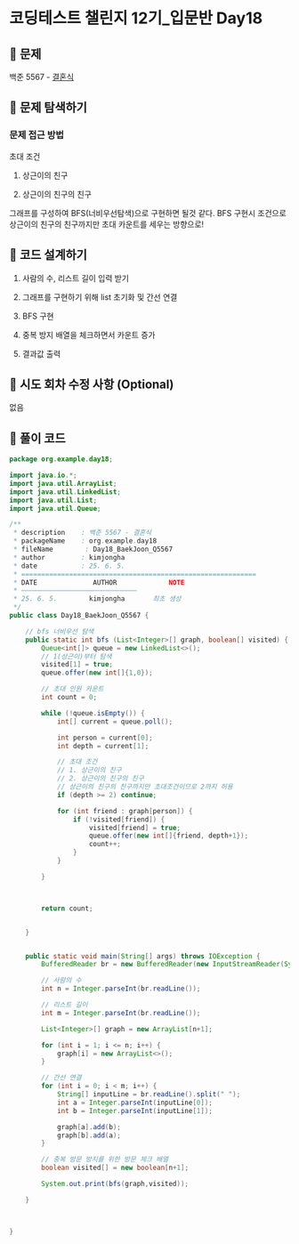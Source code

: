 # 코딩테스트 챌린지 12기_입문반 Day18

## 📌 문제
백준 5567 - [결혼식](https://www.acmicpc.net/problem/2204)

## 📌 문제 탐색하기
### 문제 접근 방법
초대 조건

1. 상근이의 친구

2. 상근이의 친구의 친구

그래프를 구성하여 BFS(너비우선탐색)으로 구현하면 될것 같다. BFS 구현시 조건으로 상근이의 친구의 친구까지만 초대 카운트를 세우는 방향으로!



## 📌 코드 설계하기
1. 사람의 수, 리스트 길이 입력 받기

2. 그래프를 구현하기 위해 list 초기화 및 간선 연결

3. BFS 구현

4. 중복 방지 배열을 체크하면서 카운트 증가

5. 결과값 출력



## 📌 시도 회차 수정 사항 (Optional)
없음

## 📌 풀이 코드
```java
package org.example.day18;

import java.io.*;
import java.util.ArrayList;
import java.util.LinkedList;
import java.util.List;
import java.util.Queue;

/**
 * description    : 백준 5567 - 결혼식
 * packageName    : org.example.day18
 * fileName        : Day18_BaekJoon_Q5567
 * author         : kimjongha
 * date           : 25. 6. 5.
 * ===========================================================
 * DATE              AUTHOR             NOTE
 * —————————————————————————————
 * 25. 6. 5.        kimjongha       최초 생성
 */
public class Day18_BaekJoon_Q5567 {

    // bfs 너비우선 탐색
    public static int bfs (List<Integer>[] graph, boolean[] visited) {
        Queue<int[]> queue = new LinkedList<>();
        // 1(상근이)부터 탐색
        visited[1] = true;
        queue.offer(new int[]{1,0});

        // 초대 인원 카운트
        int count = 0;

        while (!queue.isEmpty()) {
            int[] current = queue.poll();

            int person = current[0];
            int depth = current[1];

            // 초대 조건
            // 1. 상근이의 친구
            // 2. 상근이의 친구의 친구
            // 상근이의 친구의 친구까지만 초대조건이므로 2까지 허용
            if (depth >= 2) continue;

            for (int friend : graph[person]) {
                if (!visited[friend]) {
                    visited[friend] = true;
                    queue.offer(new int[]{friend, depth+1});
                    count++;
                }
            }

        }



        return count;


    }


    public static void main(String[] args) throws IOException {
        BufferedReader br = new BufferedReader(new InputStreamReader(System.in));

        // 사람의 수
        int n = Integer.parseInt(br.readLine());

        // 리스트 길이
        int m = Integer.parseInt(br.readLine());

        List<Integer>[] graph = new ArrayList[n+1];

        for (int i = 1; i <= n; i++) {
            graph[i] = new ArrayList<>();
        }

        // 간선 연결
        for (int i = 0; i < m; i++) {
            String[] inputLine = br.readLine().split(" ");
            int a = Integer.parseInt(inputLine[0]);
            int b = Integer.parseInt(inputLine[1]);

            graph[a].add(b);
            graph[b].add(a);
        }

        // 중복 방문 방지를 위한 방문 체크 배열
        boolean visited[] = new boolean[n+1];

        System.out.print(bfs(graph,visited));

    }



}
